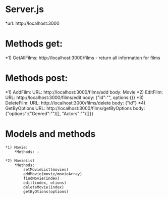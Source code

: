 # Server.js 
*url: http://localhost:3000

# Methods get:
*1) GetAllFilms: http://localhost:3000/films - return all information for films

# Methods post: 
*1) AddFilm: 
		URL: http://localhost:3000/films/add
		body: Movie 
*2) EditFilm:
		 URL: http://localhost:3000/films/edit
		 body: {"id":"", options:{}}
*3) DeleteFilm:
		 URL: http://localhost:3000/films/delete
		 body: {"id"}
*4) GetByOptions
		 URL: http://localhost:3000/films/getByOptions
		 body: {"options":{"Genred":""/[], "Actors":""/[]}}

# Models and methods 
	*1) Movie: 
		*Methods: -
		
	*2) MovieList 
		*Methods:	
			setMovieList(movies)
			addMovie(movie/movieArray)
			findMovie(index)
			edit(index, otions)
			deleteMovie(index)
			getByOtions(options)
